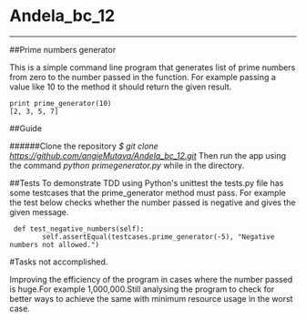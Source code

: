 # Andela_bc_12
<hr>
##Prime numbers generator

This is a simple command line program that generates list of prime numbers from zero to the number passed in the function.
For example passing a value like 10 to the method it should return the given result.


```
print prime_generator(10)
[2, 3, 5, 7]
```
##Guide

######Clone the repository 
*$ git clone https://github.com/angieMutava/Andela_bc_12.git*
Then run the app using the command *python primegenerator.py* while  in the  directory.

##Tests
To demonstrate TDD using Python's unittest the tests.py file  has some testcases that the prime_generator method must pass.
For example the test below checks whether the number passed is negative and gives the given message.
```
 def test_negative_numbers(self):
        self.assertEqual(testcases.prime_generator(-5), "Negative numbers not allowed.")
``` 

#Tasks not accomplished.

Improving the efficiency of the program in cases where the number passed is huge.For example 1,000,000.Still analysing the program to check for better ways to achieve the same with minimum resource usage in the worst case.